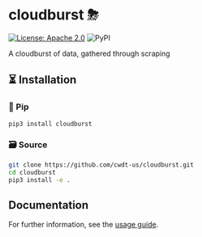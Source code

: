 # cloudburst ⛈
[![License: Apache 2.0](https://img.shields.io/badge/License-Apache%202.0-yellow.svg)](https://opensource.org/licenses/MIT) ![PyPI](https://img.shields.io/pypi/v/cloudburst)

A cloudburst of data, gathered through scraping 


## ⏳ Installation
### 🐍 Pip
```bash
pip3 install cloudburst
```

### 🗃 Source
```bash
git clone https://github.com/cwdt-us/cloudburst.git
cd cloudburst
pip3 install -e .
```

## Documentation 
For further information, see the [usage guide](https://docs.cwdt.us/cloudburst/).